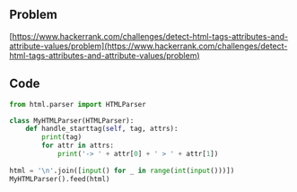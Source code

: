 ## Problem

[https://www.hackerrank.com/challenges/detect-html-tags-attributes-and-attribute-values/problem](https://www.hackerrank.com/challenges/detect-html-tags-attributes-and-attribute-values/problem)

## Code

```py
from html.parser import HTMLParser

class MyHTMLParser(HTMLParser):
    def handle_starttag(self, tag, attrs):
        print(tag)
        for attr in attrs:
            print('-> ' + attr[0] + ' > ' + attr[1])
            
html = '\n'.join([input() for _ in range(int(input()))])
MyHTMLParser().feed(html)
```